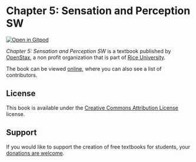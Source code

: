# Chapter 5: Sensation and Perception SW

[![Open in Gitpod](https://gitpod.io/button/open-in-gitpod.svg)](https://gitpod.io/from-referrer/)

_Chapter 5: Sensation and Perception SW_ is a textbook published by [OpenStax](https://openstax.org/), a non profit organization that is part of [Rice University](https://www.rice.edu/).

The book can be viewed [online](https://github.com/cnx-user-books/cnxbook-chapter-5-sensation-and-perception-sw/releases/latest), where you can also see a list of contributors.

## License
This book is available under the [Creative Commons Attribution License](./LICENSE) license.

## Support
If you would like to support the creation of free textbooks for students, your [donations are welcome](https://riceconnect.rice.edu/donation/support-openstax-banner).
